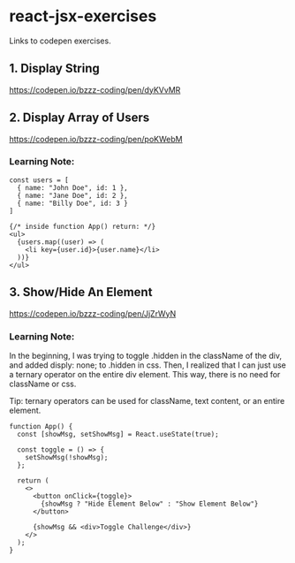 # react-jsx-exercises
Links to codepen exercises.

## 1. Display String
https://codepen.io/bzzz-coding/pen/dyKVvMR

## 2. Display Array of Users
https://codepen.io/bzzz-coding/pen/poKWebM

### Learning Note: 
```
const users = [
  { name: "John Doe", id: 1 },
  { name: "Jane Doe", id: 2 },
  { name: "Billy Doe", id: 3 }
]

{/* inside function App() return: */}
<ul>
  {users.map((user) => (
    <li key={user.id}>{user.name}</li>
  ))}
</ul>
```

## 3. Show/Hide An Element
https://codepen.io/bzzz-coding/pen/JjZrWyN

### Learning Note:
In the beginning, I was trying to toggle .hidden in the className of the div, and added disply: none; to .hidden in css. Then, I realized that I can just use a ternary operator on the entire div element. This way, there is no need for className or css.

Tip: ternary operators can be used for className, text content, or an entire element.

```
function App() {
  const [showMsg, setShowMsg] = React.useState(true);

  const toggle = () => {
    setShowMsg(!showMsg);
  };

  return (
    <>
      <button onClick={toggle}>
        {showMsg ? "Hide Element Below" : "Show Element Below"}
      </button>

      {showMsg && <div>Toggle Challenge</div>}
    </>
  );
}
```

